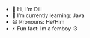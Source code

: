 - 👋 Hi, I’m Dill
- 🌱 I’m currently learning: Java
- 😄 Pronouns: He/Him
- ⚡ Fun fact: Im a femboy :3
